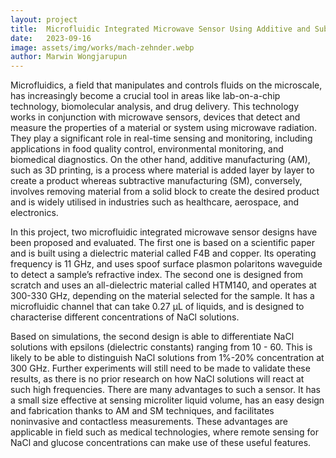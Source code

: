 ```yaml
---
layout: project
title:  Microfluidic Integrated Microwave Sensor Using Additive and Subtractive Manufacturing
date:   2023-09-16
image: assets/img/works/mach-zehnder.webp
author: Marwin Wongjarupun
---
```


Microfluidics, a field that manipulates and controls fluids on the microscale, has increasingly become a crucial tool in areas like lab-on-a-chip technology, biomolecular analysis, and drug delivery. This technology works in conjunction with microwave sensors, devices that detect and measure the properties of a material or system using microwave radiation. They play a significant role in real-time sensing and monitoring, including applications in food quality control, environmental monitoring, and biomedical diagnostics. On the other hand, additive manufacturing (AM), such as 3D printing, is a process where material is added layer by layer to create a product whereas subtractive manufacturing (SM), conversely, involves removing material from a solid block to create the desired product and is widely utilised in industries such as healthcare, aerospace, and electronics.


In this project, two microfluidic integrated microwave sensor designs have been proposed and evaluated. The first one is based on a scientific paper and is built using a dielectric material called F4B and copper. Its operating frequency is 11 GHz, and uses spoof surface plasmon polaritons waveguide to detect a sample’s refractive index. The second one is designed from scratch and uses an all-dielectric material called HTM140, and operates at 300-330 GHz, depending on the material selected for the sample. It has a microfluidic channel that can take 0.27 µL of liquids, and is designed to characterise different concentrations of NaCl solutions.


Based on simulations, the second design is able to differentiate NaCl solutions with epsilons (dielectric constants) ranging from 10 - 60. This is likely to be able to distinguish NaCl solutions from 1%-20% concentration at 300 GHz. Further experiments will still need to be made to validate these results, as there is no prior research on how NaCl solutions will react at such high frequencies. There are many advantages to such a sensor. It has a small size effective at sensing microliter liquid volume, has an easy design and fabrication thanks to AM and SM techniques, and facilitates noninvasive and contactless measurements. These advantages are applicable in field such as medical technologies, where remote sensing for NaCl and glucose concentrations can make use of these useful features.
